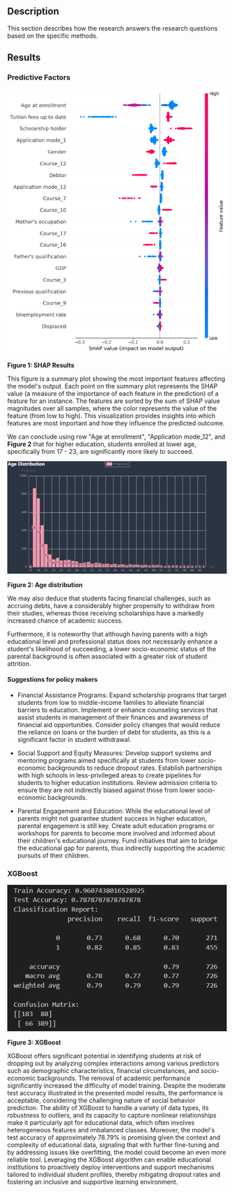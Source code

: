 ## Description
This section describes how the research answers the research questions based on the specific methods.

## Results

### Predictive Factors

<img src="SHAP.png" alt="SHAP">

**Figure 1: SHAP Results**

This figure is a summary plot showing the most important features affecting the model's output. Each point on the summary plot represents the SHAP value (a measure of the importance of each feature in the prediction) of a feature for an instance. The features are sorted by the sum of SHAP value magnitudes over all samples, where the color represents the value of the feature (from low to high). This visualization provides insights into which features are most important and how they influence the predicted outcome.

We can conclude using row "Age at enrollment", "Application mode_12", and **Figure 2** that for higher education, students enrolled at lower age, specifically from 17 - 23, are significantly more likely to succeed.

<img src="Age.png" alt="Age">

**Figure 2: Age distribution**

We may also deduce that students facing financial challenges, such as accruing debts, have a considerably higher propensity to withdraw from their studies, whereas those receiving scholarships have a markedly increased chance of academic success.

Furthermore, it is noteworthy that although having parents with a high educational level and professional status does not necessarily enhance a student's likelihood of succeeding, a lower socio-economic status of the parental background is often associated with a greater risk of student attrition.

#### Suggestions for policy makers

- Financial Assistance Programs:
  Expand scholarship programs that target students from low to middle-income families to alleviate financial barriers to education.
  Implement or enhance counseling services that assist students in management of their finances and awareness of financial aid opportunities.
  Consider policy changes that would reduce the reliance on loans or the burden of debt for students, as this is a significant factor in student withdrawal.

- Social Support and Equity Measures:
   Develop support systems and mentoring programs aimed specifically at students from lower socio-economic backgrounds to reduce dropout rates.
   Establish partnerships with high schools in less-privileged areas to create pipelines for students to higher education institutions.
   Review admission criteria to ensure they are not indirectly biased against those from lower socio-economic backgrounds.
  
- Parental Engagement and Education:
While the educational level of parents might not guarantee student success in higher education, parental engagement is still key.
  Create adult education programs or workshops for parents to become more involved and informed about their children's educational journey.
  Fund initiatives that aim to bridge the educational gap for parents, thus indirectly supporting the academic pursuits of their children.
  
### XGBoost

<img src="XGBoost.png" alt="XGBoost">

**Figure 3: XGBoost**

XGBoost offers significant potential in identifying students at risk of dropping out by analyzing complex interactions among various predictors such as demographic characteristics, financial circumstances, and socio-economic backgrounds. The removal of academic performance significantly increased the difficulty of model training. Despite the moderate test accuracy illustrated in the presented model results, the performance is acceptable, considering the challenging nature of social behavior prediction. The ability of XGBoost to handle a variety of data types, its robustness to outliers, and its capacity to capture nonlinear relationships make it particularly apt for educational data, which often involves heterogeneous features and imbalanced classes. Moreover, the model's test accuracy of approximately 78.79% is promising given the context and complexity of educational data, signaling that with further fine-tuning and by addressing issues like overfitting, the model could become an even more reliable tool. Leveraging the XGBoost algorithm can enable educational institutions to proactively deploy interventions and support mechanisms tailored to individual student profiles, thereby mitigating dropout rates and fostering an inclusive and supportive learning environment.

